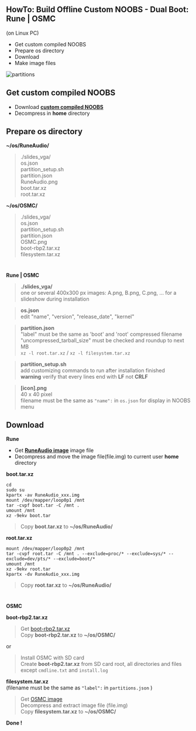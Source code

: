 HowTo: Build Offline Custom NOOBS - Dual Boot: Rune | OSMC
---
(on Linux PC)  
  
- Get custom compiled NOOBS
- Prepare os directory  
- Download
- Make image files

![partitions](https://github.com/rern/Assets/blob/master/RPi2-3.Dual.Boot-Rune.OSMC/NOOBS_partitions.PNG)  

Get custom compiled NOOBS
---
- Download [**custom compiled NOOBS**](https://drive.google.com/open?id=0B9KEjMAuGbejdDU4Zy02bDJILWM)
- Decompress in **home** directory

Prepare os directory
---

**~/os/RuneAudio/** 

>./slides_vga/  
>	os.json  
>	partition_setup.sh  
>	partition.json  
>	RuneAudio.png  
>	boot.tar.xz  
>	root.tar.xz  

		
**~/os/OSMC/**  

>./slides_vga/  
>	os.json  
>	partition_setup.sh  
>	partition.json  
>	OSMC.png  
>	boot-rbp2.tar.xz  
>	filesystem.tar.xz  

#
**Rune | OSMC**

>**./slides_vga/**  
>	one or several 400x300 px images: A.png, B.png, C.png, ... for a slideshow during installation
	
>**os.json**  
>	edit "name", "version", "release_date", "kernel"

>**partition.json**  
>	"label" must be the same as 'boot' and 'root' compressed filename  
>	"uncompressed_tarball_size" must be checked and roundup to next MB  
> `xz -l root.tar.xz` / `xz -l filesystem.tar.xz`

>**partition_setup.sh**  
>	add customizing commands to run after installation finished  
>	**warning** verify that every lines end with **LF** not **CRLF**
	
>**[icon].png**  
>	40 x 40 pixel  
>	filename must be the same as `"name":` in `os.json` for display in NOOBS menu

Download
---
**Rune**  
- Get [**RuneAudio image**](http://www.runeaudio.com/download/) image file  
- Decompress and move the image file(file.img) to current user **home** directory  

**boot.tar.xz**  
>
```
cd
sudo su
kpartx -av RuneAudio_xxx.img
mount /dev/mapper/loop0p1 /mnt
tar -cvpf boot.tar -C /mnt .
umount /mnt
xz -9ekv boot.tar
```
>
>Copy **boot.tar.xz** to **~/os/RuneAudio/**  

**root.tar.xz**  
>
```
mount /dev/mapper/loop0p2 /mnt
tar -cvpf root.tar -C /mnt . --exclude=proc/* --exclude=sys/* --exclude=dev/pts/* --exclude=boot/*
umount /mnt
xz -9ekv root.tar
kpartx -dv RuneAudio_xxx.img
```
>
>Copy **root.tar.xz** to **~/os/RuneAudio/**  
 	
#
**OSMC**  

**boot-rbp2.tar.xz**  
>Get [boot-rbp2.tar.xz](http://ftp.fau.de/osmc/osmc/download/installers/noobs/)  
>Copy **boot-rbp2.tar.xz** to **~/os/OSMC/**  

or  

>Install OSMC with SD card  
>Create **boot-rbp2.tar.xz** from SD card root, all directories and files except `cmdline.txt` and `install.log`  

**filesystem.tar.xz**  
(filename must be the same as `"label":` in `partitions.json` )  
>Get [OSMC image](http://ftp.fau.de/osmc/osmc/download/installers/diskimages/)    
>Decompress and extract image file (file.img)  
>Copy **filesystem.tar.xz** to **~/os/OSMC/**	

**Done !**  
